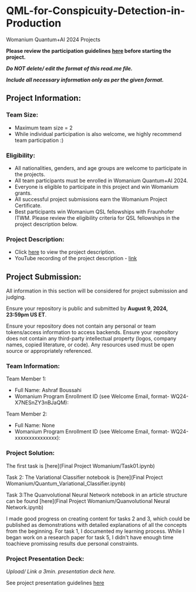 # QML-for-Conspicuity-Detection-in-Production
Womanium Quantum+AI 2024 Projects

**Please review the participation guidelines [here](https://github.com/womanium-quantum/Quantum-AI-2024) before starting the project.**

_**Do NOT delete/ edit the format of this read.me file.**_

_**Include all necessary information only as per the given format.**_

## Project Information:

### Team Size:
  - Maximum team size = 2
  - While individual participation is also welcome, we highly recommend team participation :)

### Eligibility:
  - All nationalities, genders, and age groups are welcome to participate in the projects.
  - All team participants must be enrolled in Womanium Quantum+AI 2024.
  - Everyone is eligible to participate in this project and win Womanium grants.
  - All successful project submissions earn the Womanium Project Certificate.
  - Best participants win Womanium QSL fellowships with Fraunhofer ITWM. Please review the eligibility criteria for QSL fellowships in the project description below.

### Project Description:
  - Click [here](https://drive.google.com/file/d/1AcctFeXjchtEhYzPUsHpP_b4HGlI4kq9/view?usp=sharing) to view the project description.
  - YouTube recording of the project description - [link](https://youtu.be/Ac1ihFcTRTc?si=i6AIVfQQh8ymYQYp)

## Project Submission:
All information in this section will be considered for project submission and judging.

Ensure your repository is public and submitted by **August 9, 2024, 23:59pm US ET**.

Ensure your repository does not contain any personal or team tokens/access information to access backends. Ensure your repository does not contain any third-party intellectual property (logos, company names, copied literature, or code). Any resources used must be open source or appropriately referenced.

### Team Information:
Team Member 1:
 - Full Name: Ashraf Boussahi
 - Womanium Program Enrollment ID (see Welcome Email, format- WQ24-X7NESnZY3nBJaQM):


Team Member 2:
 - Full Name: None
 - Womanium Program Enrollment ID (see Welcome Email, format- WQ24-xxxxxxxxxxxxxxx):


### Project Solution:
The first task is [here](Final Project Womanium/Task01.ipynb)

Task 2: The Variational Classifier notebook is [here](Final Project Womanium/Quantum_Variational_Classifier.ipynb)

Task 3:The Quanvolutional Neural Network notebook in an article structure can be found [here](Final Project Womanium/Quanvolutional Neural Network.ipynb)



I made good progress on creating content for tasks 2 and 3, which could be published as demonstrations with detailed explanations of all the concepts from the beginning. For task 1, I documented my learning process. While I began work on a research paper for task 5, I didn't have enough time toachieve promissing results due personal constraints.


### Project Presentation Deck:
_Upload/ Link a 3min. presentation deck here._

See project presentation guidelines [here](https://docs.google.com/document/d/13nWF8AxFAfFYTWEYPT3BpPdYkqtxxSAjmuXj_zcMh-E/edit?usp=sharing)

